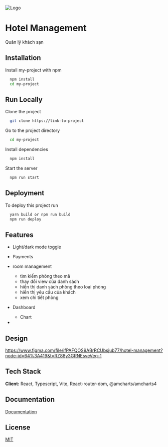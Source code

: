 
![Logo](https://hotel-management.pl/wp-content/uploads/2021/04/cropped-Hotel-Maent_logo_RGB.png)


# Hotel Management

Quản lý khách sạn


## Installation

Install my-project with npm

```bash
  npm install  
  cd my-project
```
    
## Run Locally

Clone the project

```bash
  git clone https://link-to-project
```

Go to the project directory

```bash
  cd my-project
```

Install dependencies

```bash
  npm install
```

Start the server

```bash
  npm run start
```


## Deployment

To deploy this project run

```bash
  yarn build or npm run build
  npm run deploy
```


## Features

- Light/dark mode toggle
- Payments
- room management
  - tìm kiếm phòng theo mã
  - thay đổi view của danh sách
  - hiển thị danh sách phòng theo loại phòng
  - hiển thị yêu cầu của khách
  - xem chi tiết phòng
- Dashboard
  - Chart

- 
## Design 
https://www.figma.com/file/ifPAFQOS9ABrRCUbsjub77/hotel-management?node-id=64%3A419&t=RZ88y3GRNEsveVeq-1

## Tech Stack

**Client:** React, Typescript, Vite, React-router-dom, @amcharts/amcharts4




## Documentation

[Documentation](https://linktodocumentation)


## License

[MIT](https://choosealicense.com/licenses/mit/)

